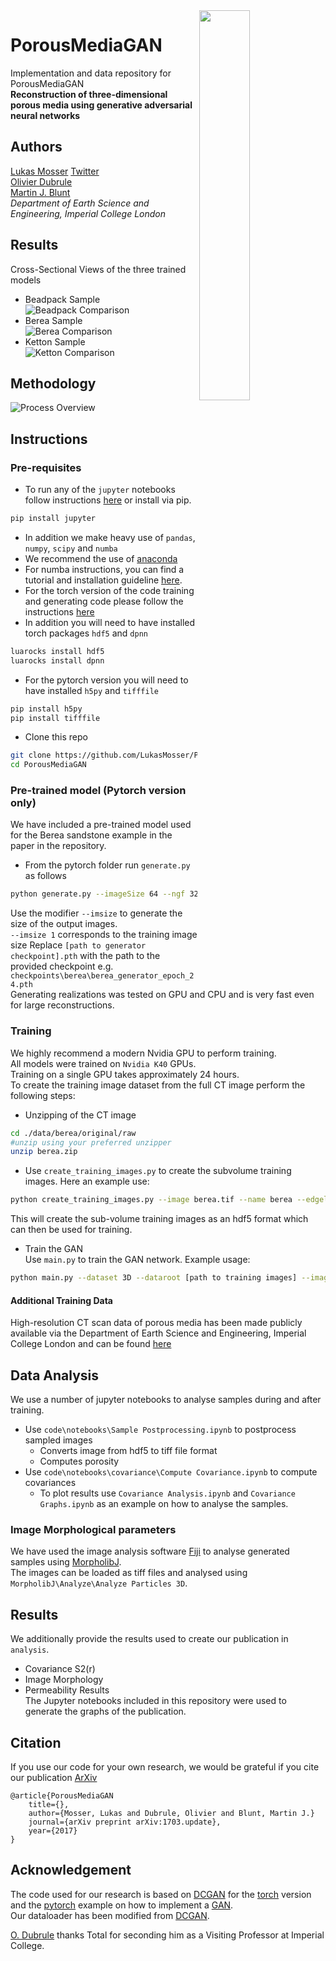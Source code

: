 <img align="right" width="40%" height="40%" src="https://github.com/LukasMosser/PorousMediaGan/blob/master/misc/render_transp.png"/>

# PorousMediaGAN 
Implementation and data repository for PorousMediaGAN  
**Reconstruction of three-dimensional porous media using generative adversarial neural networks**
## Authors
[Lukas Mosser](mailto:lukas.mosser15@imperial.ac.uk) [Twitter](https://twitter.com/porestar)  
[Olivier Dubrule](https://www.imperial.ac.uk/people/o.dubrule)  
[Martin J. Blunt](https://www.imperial.ac.uk/people/m.blunt)  
*Department of Earth Science and Engineering, Imperial College London*

## Results
Cross-Sectional Views of the three trained models
- Beadpack Sample  
![Beadpack Comparison](https://github.com/LukasMosser/PorousMediaGan/blob/master/paper/figures/beadpack_comparison.png)
- Berea Sample  
![Berea Comparison](https://github.com/LukasMosser/PorousMediaGan/blob/master/paper/figures/berea_comparison.png)
- Ketton Sample  
![Ketton Comparison](https://github.com/LukasMosser/PorousMediaGan/blob/master/paper/figures/ketton_comparison.png)
## Methodology
![Process Overview](https://github.com/LukasMosser/PorousMediaGan/blob/master/paper/figures/GAN_overview.png)
## Instructions
### Pre-requisites
- To run any of the `jupyter` notebooks follow instructions [here](http://jupyter.org/install.html) or install via pip.
```bash
pip install jupyter
```
- In addition we make heavy use of `pandas`, `numpy`, `scipy` and `numba`
- We recommend the use of [anaconda](https://www.continuum.io/downloads)
- For numba instructions, you can find a tutorial and installation guideline [here](http://numba.pydata.org/numba-doc/dev/user/installing.html).
- For the torch version of the code training and generating code please follow the instructions [here](https://github.com/soumith/dcgan.torch)
- In addition you will need to have installed torch packages `hdf5` and `dpnn`
```bash
luarocks install hdf5
luarocks install dpnn
```
- For the pytorch version you will need to have installed `h5py` and `tifffile`
```bash
pip install h5py
pip install tifffile
```
- Clone this repo
```bash
git clone https://github.com/LukasMosser/PorousMediaGAN
cd PorousMediaGAN
```

### Pre-trained model (Pytorch version only)
We have included a pre-trained model used for the Berea sandstone example in the paper in the repository.
- From the pytorch folder run `generate.py` as follows
```bash
python generate.py --imageSize 64 --ngf 32 --ndf 16 --nz 512 --netG [path to generator checkpoint].pth --experiment berea --imsize 9 --cuda --ngpu 1
```
Use the modifier `--imsize` to generate the size of the output images.  
`--imsize 1` corresponds to the training image size
Replace `[path to generator checkpoint].pth` with the path to the provided checkpoint e.g. `checkpoints\berea\berea_generator_epoch_24.pth`  
Generating realizations was tested on GPU and CPU and is very fast even for large reconstructions.
### Training
We highly recommend a modern Nvidia GPU to perform training.  
All models were trained on `Nvidia K40` GPUs.  
Training on a single GPU takes approximately 24 hours.  
To create the training image dataset from the full CT image perform the following steps:
- Unzipping of the CT image
```bash
cd ./data/berea/original/raw
#unzip using your preferred unzipper
unzip berea.zip
```
- Use `create_training_images.py` to create the subvolume training images. Here an example use:
```bash
python create_training_images.py --image berea.tif --name berea --edgelength 64 --stride 32 --target_dir berea_ti
```
This will create the sub-volume training images as an hdf5 format which can then be used for training.  
- Train the GAN  
Use `main.py` to train the GAN network. Example usage:
```bash
python main.py --dataset 3D --dataroot [path to training images] --imageSize 64 --batchSize 128 --ngf 64 --ndf 16 --nz 512 --niter 1000 --lr 1e-5 --workers 2 --ngpu 2 --cuda 
```
#### Additional Training Data
High-resolution CT scan data of porous media has been made publicly available via
the Department of Earth Science and Engineering, Imperial College London and can be found [here](http://www.imperial.ac.uk/earth-science/research/research-groups/perm/research/pore-scale-modelling/micro-ct-images-and-networks/)
## Data Analysis
We use a number of jupyter notebooks to analyse samples during and after training.
- Use `code\notebooks\Sample Postprocessing.ipynb` to postprocess sampled images
	- Converts image from hdf5 to tiff file format
	- Computes porosity
- Use `code\notebooks\covariance\Compute Covariance.ipynb` to compute covariances
	- To plot results use `Covariance Analysis.ipynb` and `Covariance Graphs.ipynb` as an example on how to analyse the samples.

### Image Morphological parameters
We have used the image analysis software [Fiji](https://fiji.sc/) to analyse generated samples using [MorpholibJ](http://imagej.net/MorphoLibJ).  
The images can be loaded as tiff files and analysed using `MorpholibJ\Analyze\Analyze Particles 3D`.
## Results
We additionally provide the results used to create our publication in `analysis`.
- Covariance S2(r)
- Image Morphology 
- Permeability Results  
The Jupyter notebooks included in this repository were used to generate the graphs of the publication.
## Citation
If you use our code for your own research, we would be grateful if you cite our publication
[ArXiv]()
```
@article{PorousMediaGAN
	title={},
	author={Mosser, Lukas and Dubrule, Olivier and Blunt, Martin J.}
	journal={arXiv preprint arXiv:1703.update},
	year={2017}
}
```


## Acknowledgement
The code used for our research is based on [DCGAN](https://github.com/soumith/dcgan.torch)
for the [torch](http://torch.ch/) version and the [pytorch](https://github.com/pytorch) example on how to implement a [GAN](https://github.com/pytorch/examples/tree/master/dcgan).  
Our dataloader has been modified from [DCGAN](https://github.com/soumith/dcgan.torch).
  
[O. Dubrule](https://www.imperial.ac.uk/people/o.dubrule) thanks Total for seconding him as a Visiting Professor at Imperial College.